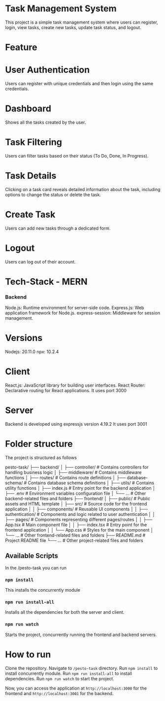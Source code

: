 # Task Management System

This project is a simple task management system where users can register, login, view tasks, create new tasks, update task status, and logout.

# Feature

# User Authentication

Users can register with unique credentials and then login using the same credentials.

# Dashboard

Shows all the tasks created by the user.

# Task Filtering

Users can filter tasks based on their status (To Do, Done, In Progress).

# Task Details

Clicking on a task card reveals detailed information about the task, including options to change the status or delete the task.

# Create Task

Users can add new tasks through a dedicated form.

# Logout

Users can log out of their account.

# Tech-Stack - MERN

### Backend

Node.js: Runtime environment for server-side code.
Express.js: Web application framework for Node.js.
express-session: Middleware for session management.

# Versions

Nodejs: 20.11.0
npx: 10.2.4

# Client

React.js: JavaScript library for building user interfaces.
React Router: Declarative routing for React applications.
It uses port 3000

# Server

Backend is developed using expressjs version 4.19.2
It uses port 3001

# Folder structure

The project is structured as follows

pesto-task/
├── backend/
│   ├── controller/            # Contains controllers for handling business logic
│   ├── middleware/            # Contains middleware functions
│   ├── routes/                # Contains route definitions
│   ├── database-schema/       # Contains database schema definitions
│   ├── utils/                 # Contains utility functions
│   ├── index.js               # Entry point for the backend application
│   ├── .env                   # Environment variables configuration file
│   └── ...                    # Other backend-related files and folders
├── frontend/
│   ├── public/                # Public assets and HTML template
│   ├── src/                   # Source code for the frontend application
│   │   ├── components/        # Reusable UI components
│   │   ├── authentication/    # Components and logic related to user authentication
│   │   ├── pages/             # Components representing different pages/routes
│   │   ├── App.tsx            # Main component file
│   │   ├── index.tsx          # Entry point for the frontend application
│   │   └── App.css            # Styles for the main component
│   └── ...                    # Other frontend-related files and folders
├── README.md                  # Project README file
└── ...                        # Other project-related files and folders


## Available Scripts

In the /pesto-task you can run

### `npm install`

This installs the concurrently module

### `npm run install-all`

Installs all the dependencies for both the server and client.

### `npm run watch`

Starts the project, concurrently running the frontend and backend servers.

# How to run

Clone the repository.
Navigate to `/pesto-task` directory.
Run `npm install` to install concurrently module.
Run `npm run install-all` to install dependencies.
Run `npm run watch` to start the project.

Now, you can access the application at `http://localhost:3000` for the frontend and `http://localhost:3001` for the backend.
